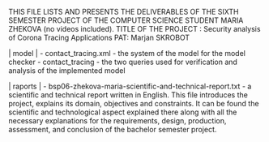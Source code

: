 THIS FILE LISTS AND PRESENTS THE DELIVERABLES OF THE SIXTH SEMESTER PROJECT OF THE COMPUTER SCIENCE STUDENT MARIA ZHEKOVA (no videos included).
TITLE OF THE PROJECT : Security analysis of Corona Tracing Applications
PAT: Marjan SKROBOT

| model |
            - contact_tracing.xml 			- the system of the model for the model checker
            - contact_tracing 			- the two queries used for verification and analysis of the implemented model
            
| raports |
            - bsp06-zhekova-maria-scientific-and-technical-report.txt - a scientific and technical report written in English.
		        This file introduces the project, explains its domain, objectives and  constraints.
            It can be found the scientific and technological aspect explained there along with
            all the necessary explanations for the requirements, design, production, assessment,
            and conclusion of the bachelor semester project.
